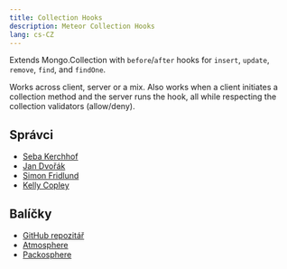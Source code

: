 ```yaml
---
title: Collection Hooks
description: Meteor Collection Hooks
lang: cs-CZ
---
```


Extends Mongo.Collection with `before`/`after` hooks for `insert`, `update`, `remove`, `find`, and `findOne`.

Works across client, server or a mix. Also works when a client initiates a collection method and the server runs the hook, all while respecting the collection validators (allow/deny).

## Správci
* [Seba Kerchhof](https://github.com/sebakerckhof)
* [Jan Dvořák](https://github.com/sponsors/StorytellerCZ)
* [Simon Fridlund](https://github.com/sponsors/zimme)
* [Kelly Copley](https://github.com/sponsors/copleykj/)

## Balíčky
* [GitHub repozitář](https://github.com/Meteor-Community-Packages/meteor-collection-hooks)
* [Atmosphere](https://atmospherejs.com/matb33/collection-hooks)
* [Packosphere](https://packosphere.com/matb33/collection-hooks)
